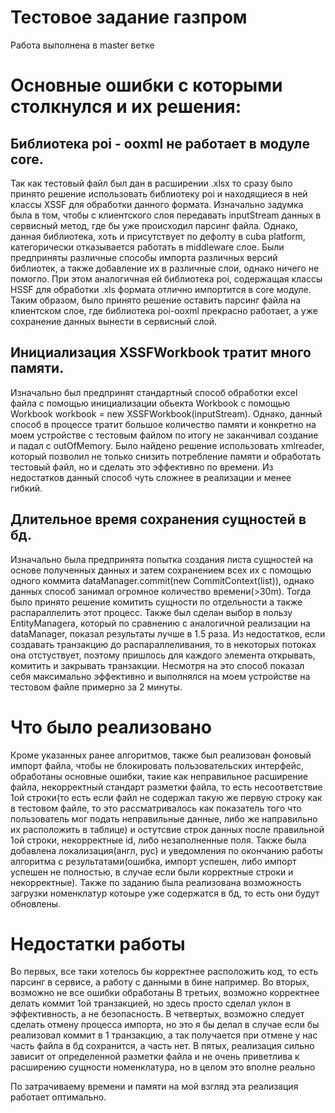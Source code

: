 # Тестовое задание газпром
Работа выполнена в master ветке

# Основные ошибки с которыми столкнулся и их решения:

## Библиотека poi - ooxml не работает в модуле core.
Так как тестовый файл был дан в расширении .xlsx то сразу было принято решение использовать библиотеку poi и находящиеся в ней классы XSSF для обработки данного формата.
Изначально задумка была в том, чтобы с клиентского слоя передавать inputStream данных в сервисный метод, где бы уже происходил парсинг файла. Однако, данная библиотека, хоть и присутствует по дефолту в cuba platform, категорически отказывается работать в middleware слое. Были предприняты различные способы импорта различных версий библиотек, а также добавление их в различные слои, однако ничего не помогло. При этом аналогичная ей библиотека poi, содержащая классы HSSF для обработки .xls формата отлично импортится в core модуле. Таким образом, было принято решение оставить парсинг файла на клиентском слое, где библиотека poi-ooxml прекрасно работает, а уже сохранение данных вынести в сервисный слой.

## Инициализация XSSFWorkbook тратит много памяти.
Изначально был предпринят стандартный способ обработки excel файла с помощью инициализации обьекта Workbook с помощью Workbook workbook = new XSSFWorkbook(inputStream). Однако, данный способ в процессе тратит большое количество памяти и конкретно на моем устройстве с тестовым файлом по итогу не заканчивал создание и падал с outOfMemory. Было найдено решение использовать xmlreader, который позволил не только снизить потребление памяти и обработать тестовый файл, но и сделать это эффективно по времени. Из недостатков данный способ чуть сложнее в реализации и менее гибкий.

## Длительное время сохранения сущностей в бд.
Изначально была предпринята попытка создания листа сущностей на основе полученных данных и затем сохранением всех их с помощью одного коммита dataManager.commit(new CommitContext(list)), однако данных способ занимал огромное количество времени(>30m). Тогда было принято решение комитить сущности по отдельности а также распараллелить этот процесс. Также был сделан выбор в пользу EntityManagera, который по сравнению с аналогичной реализации на dataManager, показал результаты лучше в 1.5 раза. Из недостатков, если создавать транзакцию до распараллеливания, то в некоторых потоках она отстуствует, поэтому пришлось для каждого элемента открывать, комитить и закрывать транзакции. Несмотря на это способ показал себя максимально эффективно и выполнялся на моем устройстве на тестовом файле примерно за 2 минуты.

# Что было реализовано
Кроме указанных ранее алгоритмов, также был реализован фоновый импорт файла, чтобы не блокировать пользовательских интерфейс, обработаны основные ошибки, такие как неправильное расширение файла, некорректный стандарт разметки файла, то есть несоответствие 1ой строки(то есть если файл не содержал такую же первую строку как в тестовом файле, то это рассматривалось как показатель того что пользователь мог подать неправильные данные, либо же направильно их расположить в таблице) и остутсвие строк данных после правильной 1ой строки, некорректные id, либо незаполненные поля. Также была добавлена локализация(англ, рус) и уведомления по окончанию работы алгоритма с результатами(ошибка, импорт успешен, либо импорт успешен не полностью, в случае если были корректные строки и некорректные). Также по заданию была реализована возможность загрузки номенклатур котоыре уже содержатся в бд, то есть они будут обновлены.

# Недостатки работы
Во первых, все таки хотелось бы корректнее расположить код, то есть парсинг в сервисе, а работу с данными в бине например.
Во вторых, возможно не все ошибки обработаны
В третьих, возможно корректнее делать коммит 1ой транзакцией, но здесь просто сделал уклон в эффективность, а не безопасность.
В четвертых, возможно следует сделать отмену процесса импорта, но это я бы делал в случае если бы реализовал коммит в 1 транзакцию, а так получается при отмене у нас часть файла в бд сохранится, а часть нет.
В пятых, реализация сильно зависит от определенной разметки файла и не очень приветлива к расширению сущности номенклатура, но в целом это вполне реально

По затрачиваему времени и памяти на мой взгляд эта реализация работает оптимально.

